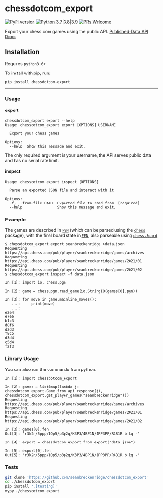 # chessdotcom_export

[![PyPi version](https://img.shields.io/pypi/v/chessdotcom_export.svg)](https://pypi.python.org/pypi/chessdotcom_export) [![Python 3.7|3.8|3.9](https://img.shields.io/pypi/pyversions/chessdotcom_export.svg)](https://pypi.python.org/pypi/chessdotcom_export) [![PRs Welcome](https://img.shields.io/badge/PRs-welcome-brightgreen.svg?style=flat-square)](http://makeapullrequest.com)

Export your chess.com games using the public API. [Published-Data API Docs](https://www.chess.com/news/view/published-data-api)

## Installation

Requires `python3.6+`

To install with pip, run:

    pip install chessdotcom-export

---

### Usage

#### export

```
chessdotcom_export export --help
Usage: chessdotcom_export export [OPTIONS] USERNAME

  Export your chess games

Options:
  --help  Show this message and exit.
```

The only required argument is your username, the API serves public data and has no serial rate limit.

#### inspect

```
Usage: chessdotcom_export inspect [OPTIONS]

  Parse an exported JSON file and interact with it

Options:
  -f, --from-file PATH  Exported file to read from  [required]
  --help                Show this message and exit.
```

### Example

The games are described in [`PGN`](https://en.wikipedia.org/wiki/Portable_Game_Notation) (which can be parsed using the [`chess`](https://python-chess.readthedocs.io/en/latest/pgn.html) package), with the final board state in [`FEN`](https://en.wikipedia.org/wiki/Forsyth%E2%80%93Edwards_Notation), also parseable using [`chess.Board`](https://python-chess.readthedocs.io/en/latest/core.html#chess.Board)

```
$ chessdotcom_export export seanbreckenridge >data.json
Requesting https://api.chess.com/pub/player/seanbreckenridge/games/archives
Requesting https://api.chess.com/pub/player/seanbreckenridge/games/2021/01
Requesting https://api.chess.com/pub/player/seanbreckenridge/games/2021/02
$ chessdotcom_export inspect -f data.json

In [1]: import io, chess.pgn

In [2]: game = chess.pgn.read_game(io.StringIO(games[0].pgn))

In [3]: for move in game.mainline_moves():
   ...:     print(move)
   ...:
e2e4
e7e6
b1c3
d8f6
d2d3
f8c5
d3d4
c5d4
f2f3
```

### Library Usage

You can also run the commands from python:

```
In [1]: import chessdotcom_export

In [2]: games = list(map(lambda j: chessdotcom_export.Game.from_api_response(j), chessdotcom_export.get_player_games("seanbreckenridge")))
Requesting https://api.chess.com/pub/player/seanbreckenridge/games/archives
Requesting https://api.chess.com/pub/player/seanbreckenridge/games/2021/01
Requesting https://api.chess.com/pub/player/seanbreckenridge/games/2021/02

In [3]: games[0].fen
Out[3]: 'r3k2r/5ppp/1Qp5/p3p2q/K3P3/4BP1N/1PP3PP/R4B1R b kq -'

In [4]: export = chessdotcom_export.from_export("data.json")

In [5]: export[0].fen
Out[5]: 'r3k2r/5ppp/1Qp5/p3p2q/K3P3/4BP1N/1PP3PP/R4B1R b kq -'
```

### Tests

```bash
git clone 'https://github.com/seanbreckenridge/chessdotcom_export'
cd ./chessdotcom_export
pip install '.[testing]'
mypy ./chessdotcom_export
